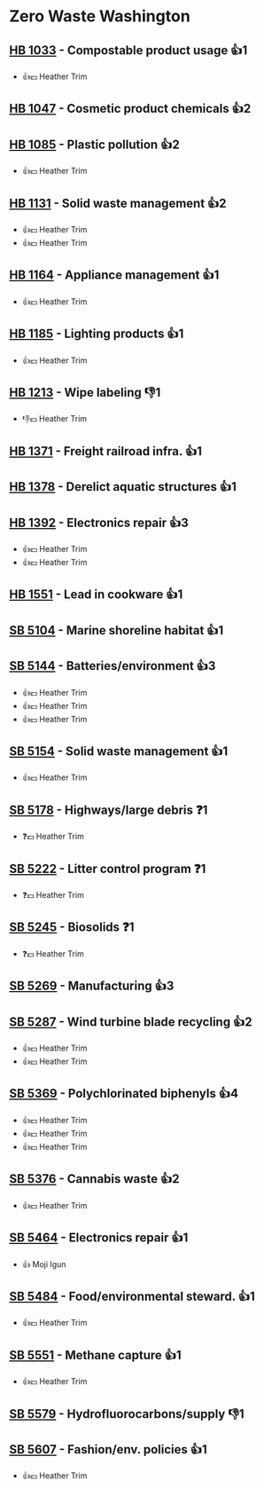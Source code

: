 # Zero Waste Washington

## [HB 1033](/bill/2023-24/hb/1033/) - Compostable product usage 👍1  
* 👍💵 Heather Trim

## [HB 1047](/bill/2023-24/hb/1047/) - Cosmetic product chemicals 👍2  

## [HB 1085](/bill/2023-24/hb/1085/) - Plastic pollution 👍2  
* 👍💵 Heather Trim

## [HB 1131](/bill/2023-24/hb/1131/) - Solid waste management 👍2  
* 👍💵 Heather Trim
* 👍💵 Heather Trim

## [HB 1164](/bill/2023-24/hb/1164/) - Appliance management 👍1  
* 👍💵 Heather Trim

## [HB 1185](/bill/2023-24/hb/1185/) - Lighting products 👍1  
* 👍💵 Heather Trim

## [HB 1213](/bill/2023-24/hb/1213/) - Wipe labeling  👎1 
* 👎💵 Heather Trim

## [HB 1371](/bill/2023-24/hb/1371/) - Freight railroad infra. 👍1  

## [HB 1378](/bill/2023-24/hb/1378/) - Derelict aquatic structures 👍1  

## [HB 1392](/bill/2023-24/hb/1392/) - Electronics repair 👍3  
* 👍💵 Heather Trim
* 👍💵 Heather Trim

## [HB 1551](/bill/2023-24/hb/1551/) - Lead in cookware 👍1  

## [SB 5104](/bill/2023-24/sb/5104/) - Marine shoreline habitat 👍1  

## [SB 5144](/bill/2023-24/sb/5144/) - Batteries/environment 👍3  
* 👍💵 Heather Trim
* 👍💵 Heather Trim
* 👍💵 Heather Trim

## [SB 5154](/bill/2023-24/sb/5154/) - Solid waste management 👍1  
* 👍💵 Heather Trim

## [SB 5178](/bill/2023-24/sb/5178/) - Highways/large debris   ❓1
* ❓💵 Heather Trim

## [SB 5222](/bill/2023-24/sb/5222/) - Litter control program   ❓1
* ❓💵 Heather Trim

## [SB 5245](/bill/2023-24/sb/5245/) - Biosolids   ❓1
* ❓💵 Heather Trim

## [SB 5269](/bill/2023-24/sb/5269/) - Manufacturing 👍3  

## [SB 5287](/bill/2023-24/sb/5287/) - Wind turbine blade recycling 👍2  
* 👍💵 Heather Trim
* 👍💵 Heather Trim

## [SB 5369](/bill/2023-24/sb/5369/) - Polychlorinated biphenyls 👍4  
* 👍💵 Heather Trim
* 👍💵 Heather Trim
* 👍💵 Heather Trim

## [SB 5376](/bill/2023-24/sb/5376/) - Cannabis waste 👍2  
* 👍💵 Heather Trim

## [SB 5464](/bill/2023-24/sb/5464/) - Electronics repair 👍1  
* 👍 Moji Igun

## [SB 5484](/bill/2023-24/sb/5484/) - Food/environmental steward. 👍1  
* 👍💵 Heather Trim

## [SB 5551](/bill/2023-24/sb/5551/) - Methane capture 👍1  
* 👍💵 Heather Trim

## [SB 5579](/bill/2023-24/sb/5579/) - Hydrofluorocarbons/supply  👎1 

## [SB 5607](/bill/2023-24/sb/5607/) - Fashion/env. policies 👍1  
* 👍💵 Heather Trim